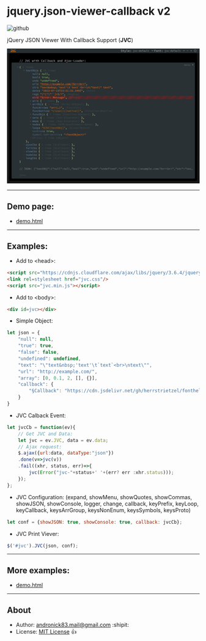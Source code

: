 # jquery.json-viewer-callback v2

![github](https://img.shields.io/github/license/andronick83/jquery.json-viewer-callback)

jQuery JSON Viewer With Callback Support (**JVC**)

![Screenshot](demo-screenshot-v2.png?)

<hr>

## Demo page:
- [demo.html](https://andronick83.github.io/jquery.json-viewer-callback/demo.html)

<hr>

## Examples:
- Add to \<head\>:
```html
<script src="https://cdnjs.cloudflare.com/ajax/libs/jquery/3.6.4/jquery.min.js"></script>
<link rel=stylesheet href="jvc.css"/>
<script src="jvc.min.js"></script>
```

- Add to \<body\>:
```html
<div id=jvc></div>
```

- Simple Object:
```JavaScript
let json = {
	"null": null,
	"true": true,
	"false": false,
	"undefined": undefined,
	"text": "\"text&nbsp;'text'\t`text`<br>\ntext\"",
	"url": "http://example.com/",
	"array": [0, 0.1, 2, [], {}],
	"callback": {
		"§Callback": "https://cdn.jsdelivr.net/gh/herrstrietzel/fonthelpers@main/json/gfontsAPI.json"
	}
}
```

- JVC Calback Event:
```JavaScript
let jvcCb = function(ev){
	// Get JVC and Data:
	let jvc = ev.JVC, data = ev.data;
	// Ajax request:
	$.ajax({url:data, dataType:"json"})
	.done(v=>jvc(v))
	.fail((xhr, status, err)=>{
		jvc(Error("jvc-"+status+' '+(err? err :xhr.status)));
	});
};
```

- JVC Configuration: (expand, showMenu, showQuotes, showCommas, showJSON, showConsole, logger, change, callback, keyPrefix, keyLoop, keyCallback, keysArrGroup, keysNonEnum, keysSymbols, keysProto)
```JavaScript
let conf = {showJSON: true, showConsole: true, callback: jvcCb};
```

- JVC Print Viever:
```JavaScript
$('#jvc').JVC(json, conf);
```

<hr>

## More examples:
- [demo.html](https://github.com/andronick83/jquery.json-viewer-callback/blob/main/demo.html)

<hr>

## About
- Author: [andronick83.mail@gmail.com](mailto:andronick.mail@gmail.com) :shipit:
- License: [MIT License](http://opensource.org/licenses/MIT) :+1:
